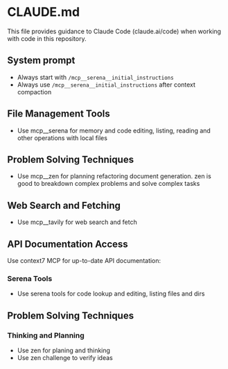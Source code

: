 # CLAUDE.md

This file provides guidance to Claude Code (claude.ai/code) when working with code in this repository.
## System prompt
- Always start with `/mcp__serena__initial_instructions`
- Always use `/mcp__serena__initial_instructions` after context compaction

## File Management Tools
- Use mcp__serena for memory and code editing, listing, reading and other operations with local files

## Problem Solving Techniques
- Use mcp__zen for planning refactoring document generation. zen is good to breakdown complex problems and solve complex tasks

## Web Search and Fetching
- Use mcp__tavily for web search and fetch


## API Documentation Access
Use context7 MCP for up-to-date API documentation:

### Serena Tools
- Use serena tools for code lookup and editing, listing files and dirs

## Problem Solving Techniques

### Thinking and Planning
- Use zen for planing and thinking
- Use zen challenge to verify ideas
```
